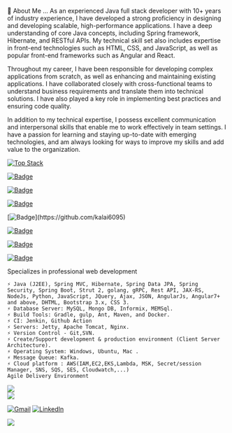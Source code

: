 💬 About Me ...
As an experienced Java full stack developer with 10+ years of industry experience, I have developed a strong proficiency in designing and developing scalable, high-performance applications. I have a deep understanding of core Java concepts, including Spring framework, Hibernate, and RESTful APIs. My technical skill set also includes expertise in front-end technologies such as HTML, CSS, and JavaScript, as well as popular front-end frameworks such as Angular and React.

Throughout my career, I have been responsible for developing complex applications from scratch, as well as enhancing and maintaining existing applications. I have collaborated closely with cross-functional teams to understand business requirements and translate them into technical solutions. I have also played a key role in implementing best practices and ensuring code quality.

In addition to my technical expertise, I possess excellent communication and interpersonal skills that enable me to work effectively in team settings. I have a passion for learning and staying up-to-date with emerging technologies, and am always looking for ways to improve my skills and add value to the organization.

[![Top Stack](https://widget.realdeveloper.pro/api/top?stack=Java,Node.js,Python)](https://github.com/kalai6095)

[![Badge](https://widget.realdeveloper.pro/api/badge?title=Languages&badges=Java,Node.js,Python,Golang,JavaScript,SQL)](https://github.com/kalai6095)

[![Badge](https://widget.realdeveloper.pro/api/badge?title=Back%20End%20Framework&badges=Spring%20MVC,Spring%20Data%20JPA,Spring%20Security,Spring%20Boot,Hibernate,Strut2,gRPC,Rest%20API,JAX-RS)](https://github.com/kalai6095)

[![Badge](https://widget.realdeveloper.pro/api/badge?title=Front%20End%20Framework&badges=Express.js,Angular,jQuery,Socket.io,Bootstrap)](https://github.com/kalai6095)

[![Badge](https://widget.realdeveloper.pro/api/badge?title=AWS&badges=IAM,EC2,ECS,EKS,Lambda,MSK,Secret/Session%20Manager,SNS,SQS,SES,Cloudwatch,...)](https://github.com/kalai6095)

[![Badge](https://widget.realdeveloper.pro/api/badge?title=Database&badges=MySQL,Informix,memSQL,MongoDB)](https://github.com/kalai6095)

[![Badge](https://widget.realdeveloper.pro/api/badge?title=Build%20Tool&badges=Maven,Ant,Gradle,Make,Docker)](https://github.com/kalai6095)

[![Badge](https://widget.realdeveloper.pro/api/badge?title=CI&badges=Jenkin)](https://github.com/kalai6095)

     
Specializes in professional web development

    ⚡ Java (J2EE), Spring MVC, Hibernate, Spring Data JPA, Spring Security, Spring Boot, Strut 2, golang, gRPC, Rest API, JAX-RS, NodeJs, Python, JavaScript, JQuery, Ajax, JSON, AngularJs, Angular7+ and above, DHTML, Bootstrap 3.x, CSS 3.
    ⚡ Database Server: MySQL, Mongo DB, Informix, MEMSql.
    ⚡ Build Tools: Gradle, gulp, Ant, Maven, and Docker.
    ⚡ CI: Jenkin, Github Action
    ⚡ Servers: Jetty, Apache Tomcat, Nginx.
    ⚡ Version Control - Git,SVN.
    ⚡ Create/Support development & production environment (Client Server Architecture).
    ⚡ Operating System: Windows, Ubuntu, Mac .
    ⚡ Message Queue: Kafka.
    ⚡ Cloud platform : AWS(IAM,EC2,EKS,Lambda, MSK, Secret/session Manager, SNS, SQS, SES, Cloudwatch,...) 
    Agile Delivery Environment

![](https://github-readme-streak-stats.herokuapp.com/?user=kalai6095&theme=tokyonight&hide_border=false)<br/>
![](https://github-readme-stats.vercel.app/api/top-langs/?username=kalai6095&theme=tokyonight&hide_border=false&include_all_commits=false&count_private=false&layout=compact)

    
[![Gmail](https://img.shields.io/badge/-GMAIL-D14836?style=for-the-badge&logo=gmail&logoColor=white)](mailto:kalai6095@gmail.com)
[![LinkedIn](https://img.shields.io/badge/-LINKEDIN-0077B5?style=for-the-badge&logo=linkedin&logoColor=white)](https://www.linkedin.com/in/kalaiselvan-a-1431b08b/)

[![](https://visitcount.itsvg.in/api?id=kalai6095&icon=0&color=1)](https://visitcount.itsvg.in)



